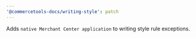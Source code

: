 ```yaml
---
'@commercetools-docs/writing-style': patch
---
```


Adds `native Merchant Center application` to writing style rule exceptions.
